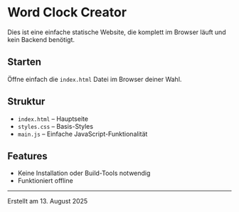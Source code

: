 # Word Clock Creator

Dies ist eine einfache statische Website, die komplett im Browser läuft und kein Backend benötigt.

## Starten

Öffne einfach die `index.html` Datei im Browser deiner Wahl.

## Struktur
- `index.html` – Hauptseite
- `styles.css` – Basis-Styles
- `main.js` – Einfache JavaScript-Funktionalität

## Features
- Keine Installation oder Build-Tools notwendig
- Funktioniert offline

---

Erstellt am 13. August 2025
